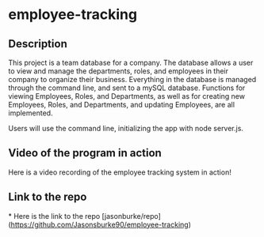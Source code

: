 # employee-tracking

## Description

This project is a team database for a company. The database allows a user to view and manage the departments, roles, and employees in their company to organize their business. Everything in the database is managed through the command line, and sent to a mySQL database. Functions for viewing Employees, Roles, and Departments, as well as for creating new Employees, Roles, and Departments, and updating Employees, are all implemented.

Users will use the command line, initializing the app with node server.js.

## Video of the program in action

Here is a video recording of the employee tracking system in action!

## Link to the repo

\* Here is the link to the repo [jasonburke/repo] (https://github.com/Jasonsburke90/employee-tracking)
